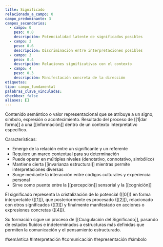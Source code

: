```yaml
---
title: Significado
relacionado_a_campo: 0
campo_predominante: 3
campos_secundarios:
  - campo: 0
    peso: 0.8
    descripción: Potencialidad latente de significados posibles
  - campo: 2
    peso: 0.6
    descripción: Discriminación entre interpretaciones posibles
  - campo: 3
    peso: 0.4
    descripción: Relaciones significativas con el contexto
  - campo: 4
    peso: 0.3
    descripción: Manifestación concreta de la dirección
etiquetas: 
tipo: campo_fundamental
palabras_clave_vinculadas: 
checkbox: false
aliases: []
---
```

Contenido semántico o valor representacional que se atribuye a un signo, símbolo, expresión o acontecimiento. Resultado del proceso de [[1|dar forma]] a una [[información]] dentro de un contexto interpretativo específico.

Características:
- Emerge de la relación entre un significante y un referente
- Requiere un marco contextual para su determinación
- Puede operar en múltiples niveles (denotativo, connotativo, simbólico)
- Mantiene cierta [[invarianza estructural]] mientras permite interpretaciones diversas
- Surge mediante la interacción entre códigos culturales y experiencia personal
- Sirve como puente entre la [[percepción]] sensorial y la [[cognición]]

El significado representa la cristalización de lo potencial ([[0]]) en forma interpretable ([[1]]), que posteriormente es procesado ([[2]]), relacionado con otros significados ([[3]]) y finalmente manifestado en acciones o expresiones concretas ([[4]]).

Su formación sigue un proceso de [[Coagulación del Significado]], pasando de estados fluidos e indeterminados a estructuras más definidas que permiten la comunicación y el pensamiento estructurado.

#semántica #interpretación #comunicación #representación #símbolo
